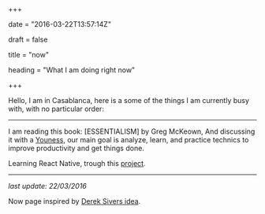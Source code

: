 +++

date = "2016-03-22T13:57:14Z"

draft = false

title = "now"

heading = "What I am doing right now"

+++

Hello, I am in Casablanca, here is a some of the things I am currently busy with, with no particular order:
___

I am reading this book: [ESSENTIALISM] by Greg McKeown, And discussing it with a [Youness](https://twitter.com/YounesMouaddib), our main goal is analyze, learn, and practice technics to improve productivity and get things done.

Learning React Native, trough this [project](https://github.com/elhoucine/PropertyFinder).

___

*last update: 22/03/2016*

Now page inspired by [Derek Sivers idea](http://sivers.org/nowff).
